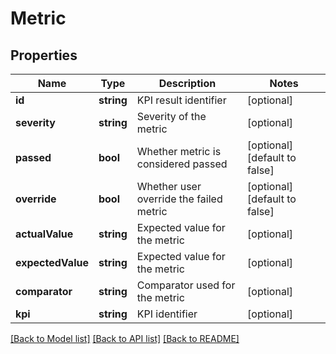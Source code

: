# Metric

## Properties
Name | Type | Description | Notes
------------ | ------------- | ------------- | -------------
**id** | **string** | KPI result identifier | [optional] 
**severity** | **string** | Severity of the metric | [optional] 
**passed** | **bool** | Whether metric is considered passed | [optional] [default to false]
**override** | **bool** | Whether user override the failed metric | [optional] [default to false]
**actualValue** | **string** | Expected value for the metric | [optional] 
**expectedValue** | **string** | Expected value for the metric | [optional] 
**comparator** | **string** | Comparator used for the metric | [optional] 
**kpi** | **string** | KPI identifier | [optional] 

[[Back to Model list]](../README.md#documentation-for-models) [[Back to API list]](../README.md#documentation-for-api-endpoints) [[Back to README]](../README.md)



